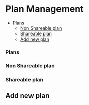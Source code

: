 
# Plan Management  
<!-- TOC -->

* [Plans](/docs/Plan-Management.md#plans)  
  * [Non Shareable plan](/docs/Plan-Management.md#non-shareable-plan)  
  * [Shareable plan](/docs/Plan-Management.md#shareable-plan)  
  * [Add new plan](/docs/Plan-Management.md#add-new-plan)  
<!-- TOC -->  
### Plans

### Non Shareable plan  

### Shareable plan  

## Add new plan  
